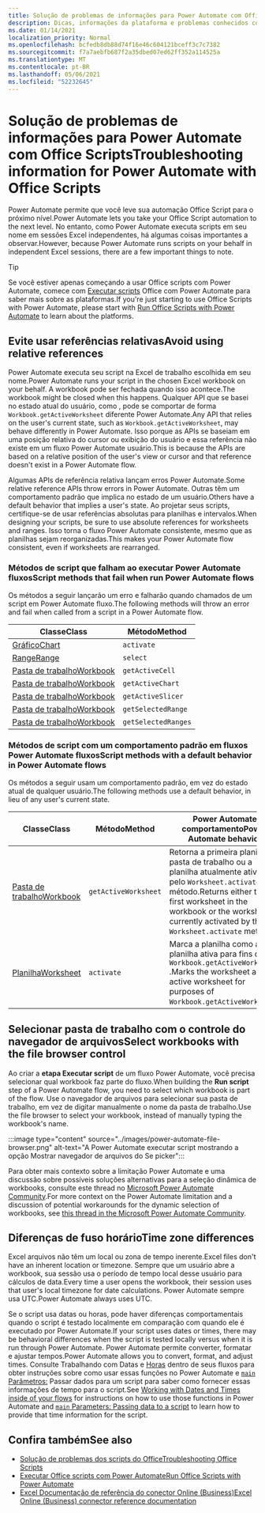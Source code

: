 ```yaml
---
title: Solução de problemas de informações para Power Automate com Office Scripts
description: Dicas, informações da plataforma e problemas conhecidos com a integração entre Office Scripts e Power Automate.
ms.date: 01/14/2021
localization_priority: Normal
ms.openlocfilehash: bcfedb8db88d74f16e46c604121bceff3c7c7382
ms.sourcegitcommit: f7a7aebfb687f2a35dbed07ed62ff352a114525a
ms.translationtype: MT
ms.contentlocale: pt-BR
ms.lasthandoff: 05/06/2021
ms.locfileid: "52232645"
---
```

# <a name="troubleshooting-information-for-power-automate-with-office-scripts"></a><span data-ttu-id="e505e-103">Solução de problemas de informações para Power Automate com Office Scripts</span><span class="sxs-lookup"><span data-stu-id="e505e-103">Troubleshooting information for Power Automate with Office Scripts</span></span>

<span data-ttu-id="e505e-104">Power Automate permite que você leve sua automação Office Script para o próximo nível.</span><span class="sxs-lookup"><span data-stu-id="e505e-104">Power Automate lets you take your Office Script automation to the next level.</span></span> <span data-ttu-id="e505e-105">No entanto, como Power Automate executa scripts em seu nome em sessões Excel independentes, há algumas coisas importantes a observar.</span><span class="sxs-lookup"><span data-stu-id="e505e-105">However, because Power Automate runs scripts on your behalf in independent Excel sessions, there are a few important things to note.</span></span>

> [!TIP]
> <span data-ttu-id="e505e-106">Se você estiver apenas começando a usar Office scripts com Power Automate, comece com [Executar scripts](../develop/power-automate-integration.md) Office com Power Automate para saber mais sobre as plataformas.</span><span class="sxs-lookup"><span data-stu-id="e505e-106">If you're just starting to use Office Scripts with Power Automate, please start with [Run Office Scripts with Power Automate](../develop/power-automate-integration.md) to learn about the platforms.</span></span>

## <a name="avoid-using-relative-references"></a><span data-ttu-id="e505e-107">Evite usar referências relativas</span><span class="sxs-lookup"><span data-stu-id="e505e-107">Avoid using relative references</span></span>

<span data-ttu-id="e505e-108">Power Automate executa seu script na Excel de trabalho escolhida em seu nome.</span><span class="sxs-lookup"><span data-stu-id="e505e-108">Power Automate runs your script in the chosen Excel workbook on your behalf.</span></span> <span data-ttu-id="e505e-109">A workbook pode ser fechada quando isso acontece.</span><span class="sxs-lookup"><span data-stu-id="e505e-109">The workbook might be closed when this happens.</span></span> <span data-ttu-id="e505e-110">Qualquer API que se basei no estado atual do usuário, como , pode se comportar de forma `Workbook.getActiveWorksheet` diferente Power Automate.</span><span class="sxs-lookup"><span data-stu-id="e505e-110">Any API that relies on the user's current state, such as `Workbook.getActiveWorksheet`, may behave differently in Power Automate.</span></span> <span data-ttu-id="e505e-111">Isso porque as APIs se baseiam em uma posição relativa do cursor ou exibição do usuário e essa referência não existe em um fluxo Power Automate usuário.</span><span class="sxs-lookup"><span data-stu-id="e505e-111">This is because the APIs are based on a relative position of the user's view or cursor and that reference doesn't exist in a Power Automate flow.</span></span>

<span data-ttu-id="e505e-112">Algumas APIs de referência relativa lançam erros Power Automate.</span><span class="sxs-lookup"><span data-stu-id="e505e-112">Some relative reference APIs throw errors in Power Automate.</span></span> <span data-ttu-id="e505e-113">Outras têm um comportamento padrão que implica no estado de um usuário.</span><span class="sxs-lookup"><span data-stu-id="e505e-113">Others have a default behavior that implies a user's state.</span></span> <span data-ttu-id="e505e-114">Ao projetar seus scripts, certifique-se de usar referências absolutas para planilhas e intervalos.</span><span class="sxs-lookup"><span data-stu-id="e505e-114">When designing your scripts, be sure to use absolute references for worksheets and ranges.</span></span> <span data-ttu-id="e505e-115">Isso torna o fluxo Power Automate consistente, mesmo que as planilhas sejam reorganizadas.</span><span class="sxs-lookup"><span data-stu-id="e505e-115">This makes your Power Automate flow consistent, even if worksheets are rearranged.</span></span>

### <a name="script-methods-that-fail-when-run-power-automate-flows"></a><span data-ttu-id="e505e-116">Métodos de script que falham ao executar Power Automate fluxos</span><span class="sxs-lookup"><span data-stu-id="e505e-116">Script methods that fail when run Power Automate flows</span></span>

<span data-ttu-id="e505e-117">Os métodos a seguir lançarão um erro e falharão quando chamados de um script em Power Automate fluxo.</span><span class="sxs-lookup"><span data-stu-id="e505e-117">The following methods will throw an error and fail when called from a script in a Power Automate flow.</span></span>

| <span data-ttu-id="e505e-118">Classe</span><span class="sxs-lookup"><span data-stu-id="e505e-118">Class</span></span> | <span data-ttu-id="e505e-119">Método</span><span class="sxs-lookup"><span data-stu-id="e505e-119">Method</span></span> |
|--|--|
| [<span data-ttu-id="e505e-120">Gráfico</span><span class="sxs-lookup"><span data-stu-id="e505e-120">Chart</span></span>](/javascript/api/office-scripts/excelscript/excelscript.chart) | `activate` |
| [<span data-ttu-id="e505e-121">Range</span><span class="sxs-lookup"><span data-stu-id="e505e-121">Range</span></span>](/javascript/api/office-scripts/excelscript/excelscript.range) | `select` |
| [<span data-ttu-id="e505e-122">Pasta de trabalho</span><span class="sxs-lookup"><span data-stu-id="e505e-122">Workbook</span></span>](/javascript/api/office-scripts/excelscript/excelscript.workbook) | `getActiveCell` |
| [<span data-ttu-id="e505e-123">Pasta de trabalho</span><span class="sxs-lookup"><span data-stu-id="e505e-123">Workbook</span></span>](/javascript/api/office-scripts/excelscript/excelscript.workbook) | `getActiveChart` |
| [<span data-ttu-id="e505e-124">Pasta de trabalho</span><span class="sxs-lookup"><span data-stu-id="e505e-124">Workbook</span></span>](/javascript/api/office-scripts/excelscript/excelscript.workbook) | `getActiveSlicer` |
| [<span data-ttu-id="e505e-125">Pasta de trabalho</span><span class="sxs-lookup"><span data-stu-id="e505e-125">Workbook</span></span>](/javascript/api/office-scripts/excelscript/excelscript.workbook) | `getSelectedRange` |
| [<span data-ttu-id="e505e-126">Pasta de trabalho</span><span class="sxs-lookup"><span data-stu-id="e505e-126">Workbook</span></span>](/javascript/api/office-scripts/excelscript/excelscript.workbook) | `getSelectedRanges` |

### <a name="script-methods-with-a-default-behavior-in-power-automate-flows"></a><span data-ttu-id="e505e-127">Métodos de script com um comportamento padrão em fluxos Power Automate fluxos</span><span class="sxs-lookup"><span data-stu-id="e505e-127">Script methods with a default behavior in Power Automate flows</span></span>

<span data-ttu-id="e505e-128">Os métodos a seguir usam um comportamento padrão, em vez do estado atual de qualquer usuário.</span><span class="sxs-lookup"><span data-stu-id="e505e-128">The following methods use a default behavior, in lieu of any user's current state.</span></span>

| <span data-ttu-id="e505e-129">Classe</span><span class="sxs-lookup"><span data-stu-id="e505e-129">Class</span></span> | <span data-ttu-id="e505e-130">Método</span><span class="sxs-lookup"><span data-stu-id="e505e-130">Method</span></span> | <span data-ttu-id="e505e-131">Power Automate comportamento</span><span class="sxs-lookup"><span data-stu-id="e505e-131">Power Automate behavior</span></span> |
|--|--|--|
| [<span data-ttu-id="e505e-132">Pasta de trabalho</span><span class="sxs-lookup"><span data-stu-id="e505e-132">Workbook</span></span>](/javascript/api/office-scripts/excelscript/excelscript.workbook) | `getActiveWorksheet` | <span data-ttu-id="e505e-133">Retorna a primeira planilha da pasta de trabalho ou a planilha atualmente ativada pelo `Worksheet.activate` método.</span><span class="sxs-lookup"><span data-stu-id="e505e-133">Returns either the first worksheet in the workbook or the worksheet currently activated by the `Worksheet.activate` method.</span></span> |
| [<span data-ttu-id="e505e-134">Planilha</span><span class="sxs-lookup"><span data-stu-id="e505e-134">Worksheet</span></span>](/javascript/api/office-scripts/excelscript/excelscript.worksheet) | `activate` | <span data-ttu-id="e505e-135">Marca a planilha como a planilha ativa para fins de `Workbook.getActiveWorksheet` .</span><span class="sxs-lookup"><span data-stu-id="e505e-135">Marks the worksheet as the active worksheet for purposes of `Workbook.getActiveWorksheet`.</span></span> |

## <a name="select-workbooks-with-the-file-browser-control"></a><span data-ttu-id="e505e-136">Selecionar pasta de trabalho com o controle do navegador de arquivos</span><span class="sxs-lookup"><span data-stu-id="e505e-136">Select workbooks with the file browser control</span></span>

<span data-ttu-id="e505e-137">Ao criar a **etapa Executar script** de um fluxo Power Automate, você precisa selecionar qual workbook faz parte do fluxo.</span><span class="sxs-lookup"><span data-stu-id="e505e-137">When building the **Run script** step of a Power Automate flow, you need to select which workbook is part of the flow.</span></span> <span data-ttu-id="e505e-138">Use o navegador de arquivos para selecionar sua pasta de trabalho, em vez de digitar manualmente o nome da pasta de trabalho.</span><span class="sxs-lookup"><span data-stu-id="e505e-138">Use the file browser to select your workbook, instead of manually typing the workbook's name.</span></span>

:::image type="content" source="../images/power-automate-file-browser.png" alt-text="A Power Automate executar script mostrando a opção Mostrar navegador de arquivos do Se picker":::

<span data-ttu-id="e505e-140">Para obter mais contexto sobre a limitação Power Automate e uma discussão sobre possíveis soluções alternativas para a seleção dinâmica de workbooks, consulte este thread no [Microsoft Power Automate Community](https://powerusers.microsoft.com/t5/Power-Automate-Ideas/Allow-for-dynamic-quot-file-quot-value-for-excel-quot-get-a-row/idi-p/103091#).</span><span class="sxs-lookup"><span data-stu-id="e505e-140">For more context on the Power Automate limitation and a discussion of potential workarounds for the dynamic selection of workbooks, see [this thread in the Microsoft Power Automate Community](https://powerusers.microsoft.com/t5/Power-Automate-Ideas/Allow-for-dynamic-quot-file-quot-value-for-excel-quot-get-a-row/idi-p/103091#).</span></span>

## <a name="time-zone-differences"></a><span data-ttu-id="e505e-141">Diferenças de fuso horário</span><span class="sxs-lookup"><span data-stu-id="e505e-141">Time zone differences</span></span>

<span data-ttu-id="e505e-142">Excel arquivos não têm um local ou zona de tempo inerente.</span><span class="sxs-lookup"><span data-stu-id="e505e-142">Excel files don't have an inherent location or timezone.</span></span> <span data-ttu-id="e505e-143">Sempre que um usuário abre a workbook, sua sessão usa o período de tempo local desse usuário para cálculos de data.</span><span class="sxs-lookup"><span data-stu-id="e505e-143">Every time a user opens the workbook, their session uses that user's local timezone for date calculations.</span></span> <span data-ttu-id="e505e-144">Power Automate sempre usa UTC.</span><span class="sxs-lookup"><span data-stu-id="e505e-144">Power Automate always uses UTC.</span></span>

<span data-ttu-id="e505e-145">Se o script usa datas ou horas, pode haver diferenças comportamentais quando o script é testado localmente em comparação com quando ele é executado por Power Automate.</span><span class="sxs-lookup"><span data-stu-id="e505e-145">If your script uses dates or times, there may be behavioral differences when the script is tested locally versus when it is run through Power Automate.</span></span> <span data-ttu-id="e505e-146">Power Automate permite converter, formatar e ajustar tempos.</span><span class="sxs-lookup"><span data-stu-id="e505e-146">Power Automate allows you to convert, format, and adjust times.</span></span> <span data-ttu-id="e505e-147">Consulte Trabalhando com Datas e [Horas](https://flow.microsoft.com/blog/working-with-dates-and-times/) dentro de seus fluxos para obter instruções sobre como usar essas funções no Power Automate e [ `main` Parâmetros:](../develop/power-automate-integration.md#main-parameters-passing-data-to-a-script) Passar dados para um script para saber como fornecer essas informações de tempo para o script.</span><span class="sxs-lookup"><span data-stu-id="e505e-147">See [Working with Dates and Times inside of your flows](https://flow.microsoft.com/blog/working-with-dates-and-times/) for instructions on how to use those functions in Power Automate and [`main` Parameters: Passing data to a script](../develop/power-automate-integration.md#main-parameters-passing-data-to-a-script) to learn how to provide that time information for the script.</span></span>

## <a name="see-also"></a><span data-ttu-id="e505e-148">Confira também</span><span class="sxs-lookup"><span data-stu-id="e505e-148">See also</span></span>

- [<span data-ttu-id="e505e-149">Solução de problemas dos scripts do Office</span><span class="sxs-lookup"><span data-stu-id="e505e-149">Troubleshooting Office Scripts</span></span>](troubleshooting.md)
- [<span data-ttu-id="e505e-150">Executar Office scripts com Power Automate</span><span class="sxs-lookup"><span data-stu-id="e505e-150">Run Office Scripts with Power Automate</span></span>](../develop/power-automate-integration.md)
- [<span data-ttu-id="e505e-151">Excel Documentação de referência do conector Online (Business)</span><span class="sxs-lookup"><span data-stu-id="e505e-151">Excel Online (Business) connector reference documentation</span></span>](/connectors/excelonlinebusiness/)
